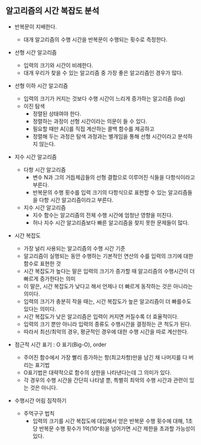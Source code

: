 ## 알고리즘의 시간 복잡도 분석

- 반복문이 지배한다.
  - 대개 알고리즘의 수행 시간을 반복문이 수행되는 횟수로 측정한다.



- 선형 시간 알고리즘
  - 입력의 크기와 시간이 비례한다.
  - 대개 우리가 찾을 수 있는 알고리즘 중 가장 좋은 알고리즘인 경우가 많다.
- 선형 이하 시간 알고리즘
  - 입력의 크기가 커지는 것보다 수행 시간이 느리게 증가하는 알고리즘 (log)
  - 이진 탐색
    - 정렬된 상태여야 한다.
    - 정렬하는 과정이 선형 시간이라는 의문이 들 수 있다.
    - 필요할 때만 A[i]를 직접 계산하는 콜백 함수를 제공하고
    - 정렬해 두는 과정은 탐색 과정과는 별개임을 통해 선형 시간이라고 분석하지 않는다.
- 지수 시간 알고리즘
  - 다항 시간 알고리즘
    - 변수 N과 그의 거듭제곱들의 선형 결합으로 이루어진 식들을 다항식이라고 부른다.
    - 반복문의 수행 횟수를 입력 크기의 다항식으로 표현할 수 있는 알고리즘들을 다항 시간 알고리즘이라고 부른다.
  - 지수 시간 알고리즘
    - 지수 함수는 알고리즘의 전체 수행 시간에 엄청난 영향을 미친다.
    - 허나 지수 시간 알고리즘보다 빠른 알고리즘을 찾지 못한 문제들이 많다.
- 시간 복잡도
  - 가장 널리 사용되는 알고리즘의 수행 시간 기준
  -  알고리즘이 실행되는 동안 수행하는 기본적인 연산의 수를 입력의 크기에 대한 함수로 표현한 것
  - 시간 복잡도가 높다는 말은 입력의 크기가 증가할 때 알고리즘의 수행시간이 더 빠르게 증가한다는 의미
  - 이 말은, 시간 복잡도가 낮다고 해서 언제나 더 빠르게 동작하는 것은 아니라는 의미다.
  - 입력의 크기가 충분히 작을 때는, 시간 복잡도가 높은 알고리즘이 더 빠를수도 있다는 의미다.
  - 시간 복잡도가 낮은 알고리즘은 입력이 커지면 커질수록 더 효율적이다.
  - 입력의 크기 뿐만 아니라 입력의 종류도 수행시간을 결정하는 큰 척도가 된다.
  - 따라서 최선/최악의 경우, 평균적인 경우에 대한 수행 시간을 따로 계산한다.
- 점근적 시간 표기 : O 표기(Big-O), order
  - 주어진 함수에서 가장 빨리 증가하는 항(최고차항)만을 남긴 채 나머지를 다 버리는 표기법
  - O표기법은 대략적으로 함수의 상한을 나타낸다는데 그 의미가 있다.
  - 각 경우의 수행 시간을 간단히 나타낼 뿐, 특별히 최악의 수행 시간과 관련이 있는 것은 아니다.
- 수행시간 어림 짐작하기
  - 주먹구구 법칙
    - 입력의 크기를 시간 복잡도에 대입해서 얻은 반복문 수행 횟수에 대해, 1초당 반복문 수행 횟수가 1억(10^8)을 넘어가면 시간 제한을 초과할 가능성이 있다.